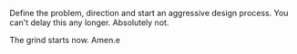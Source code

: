 Define the problem, direction and start an aggressive design process. You can't delay this any longer. Absolutely not.

The grind starts now.  Amen.e
